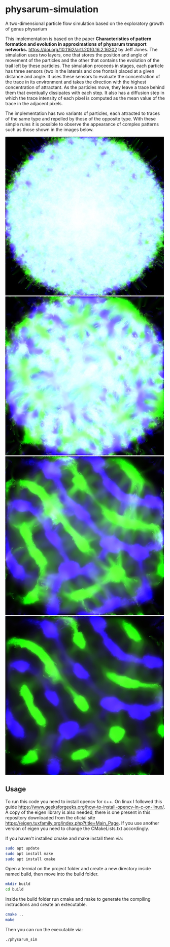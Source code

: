# physarum-simulation
A two-dimensional particle flow simulation based on the exploratory growth of genus physarium 


This implementation is based on the paper **Characteristics of pattern formation and evolution in approximations of physarum transport networks.**  https://doi.org/10.1162/artl.2010.16.2.16202 by Jeff Jones. The simulation uses two layers, one that stores the position and angle of movement of the particles and the other that contains the evolution of the trail left by these particles. The simulation proceeds in stages, each particle has three sensors (two in the laterals and one frontal) placed at a given distance and angle. It uses these sensors to evaluate the concentration of the trace in its environment and takes the direction with the highest concentration of attractant. As the particles move, they leave a trace behind them that eventually dissipates with each step. It also has a diffusion step in which the trace intensity of each pixel is computed as the mean value of the trace in the adjacent pixels.

The implementation has two variants of particles, each attracted to traces of the same type and repelled by those of the opposite type. With these simple rules it is possible to observe the appearance of complex patterns such as those shown in the images below. 


![Alt text](https://github.com/martinnff/physarum-simulation/blob/main/i1.jpeg "im1")
![Alt text](https://github.com/martinnff/physarum-simulation/blob/main/i2.jpeg "im2")
![Alt text](https://github.com/martinnff/physarum-simulation/blob/main/i3.jpeg "im3")
![Alt text](https://github.com/martinnff/physarum-simulation/blob/main/i4.jpeg "im4")

## Usage

To run this code you need to install opencv for c++. On linux I followed this guide https://www.geeksforgeeks.org/how-to-install-opencv-in-c-on-linux/. A copy of the eigen library is also needed, there is one present in this repository downloaded from the oficial site https://eigen.tuxfamily.org/index.php?title=Main_Page. If you use another version of eigen you need to change the CMakeLists.txt accordingly.

If you haven't installed cmake and make install them via:

```bash
sudo apt update
sudo apt install make
sudo apt install cmake
```

Open a termial on the project folder and create a new directory inside named build, then move into the build folder.

```bash
mkdir build
cd build
```
Inside the build folder run cmake and make to generate the compiling instructions and create an extecutable.

```bash
cmake ..
make
```
Then you can run the executable via:

```bash
./physarum_sim
```
